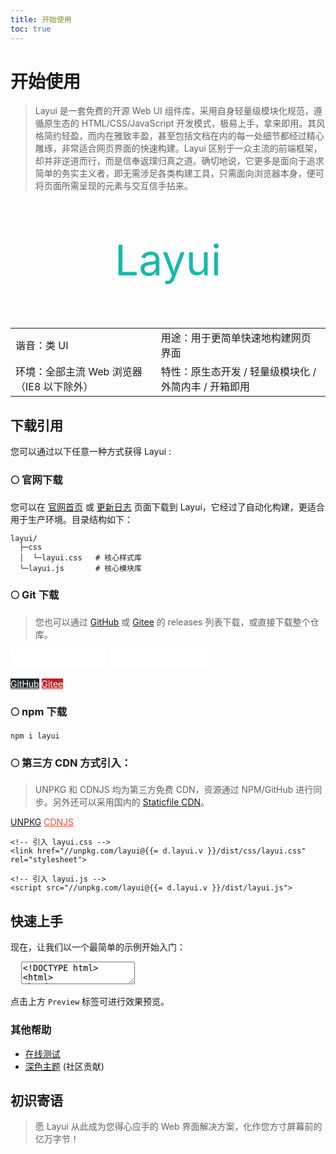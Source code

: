 ```yaml
---
title: 开始使用
toc: true
---
```

 
<h1 id="introduce" lay-toc="{title: '简介'}">开始使用</h1>

> Layui 是一套免费的开源 Web UI 组件库，采用自身轻量级模块化规范，遵循原生态的 HTML/CSS/JavaScript 开发模式，极易上手，拿来即用。其风格简约轻盈，而内在雅致丰盈，甚至包括文档在内的每一处细节都经过精心雕琢，非常适合网页界面的快速构建。Layui 区别于一众主流的前端框架，却并非逆道而行，而是信奉返璞归真之道。确切地说，它更多是面向于追求简单的务实主义者，即无需涉足各类构建工具，只需面向浏览器本身，便可将页面所需呈现的元素与交互信手拈来。

<p style="font-size: 68px; text-align: center; color: #16baaa;">
  Layui
</p>

<table class="layui-table">
  <tbody>
    <tr>
      <td>谐音：类 UI</td>
      <td>用途：用于更简单快速地构建网页界面</td>
    </tr>
    <tr>
      <td>环境：全部主流 Web 浏览器（IE8 以下除外）</td>
      <td>特性：原生态开发 / 轻量级模块化 / 外简内丰 / 开箱即用</td>
    </tr>
  </tbody>
</table>

<h2 id="install" lay-toc="">下载引用</h2>

您可以通过以下任意一种方式获得 Layui :

### 🌕 官网下载

您可以在 [官网首页](/) 或 [更新日志](./versions.html) 页面下载到 Layui，它经过了自动化构建，更适合用于生产环境。目录结构如下：

```
layui/
  ├─css
  │  └─layui.css   # 核心样式库
  └─layui.js       # 核心模块库
```

### 🌕 Git 下载

> 您也可以通过 [GitHub](https://github.com/layui/layui/releases) 或 [Gitee](https://gitee.com/layui/layui/releases) 的 releases 列表下载，或直接下载整个仓库。

<p>
  <iframe src="//ghbtns.com/github-btn.html?user=layui&amp;repo=layui&amp;type=watch&amp;count=true&amp;size=large" allowtransparency="true" frameborder="0" scrolling="0" width="156px" height="30px"></iframe>
  <iframe src="//ghbtns.com/github-btn.html?user=layui&amp;repo=layui&amp;type=fork&amp;count=true&amp;size=large" allowtransparency="true" frameborder="0" scrolling="0" width="156px" height="30px"></iframe>
</p>
<div class="layui-btn-container">
  <a class="layui-btn layui-btn-normal" href="https://github.com/layui/layui/" target="_blank" rel="nofollow" style="background-color: #24292E; color: #fff;">GitHub</a>
  <a class="layui-btn layui-btn-normal" href="https://gitee.com/layui/layui/" target="_blank" rel="nofollow" style="background-color: #C71D23; color: #fff;">Gitee</a>
</div>

### 🌕 npm 下载

```
npm i layui
```

### 🌕 第三方 CDN 方式引入：

> UNPKG 和 CDNJS 均为第三方免费 CDN，资源通过 NPM/GitHub 进行同步。另外还可以采用国内的 [Staticfile CDN](https://www.staticfile.org/)。

<div class="layui-btn-container">
  <a class="layui-btn layui-btn-primary layui-border-black" href="https://unpkg.com/browse/layui/dist/" target="_blank" rel="nofollow">UNPKG</a>
  <a class="layui-btn layui-btn-primary" style="border-color: #E64E3D; color: #E64E3D;" href="https://cdnjs.com/libraries/layui" target="_blank" rel="nofollow">CDNJS</a>   
</div>


```
<!-- 引入 layui.css -->
<link href="//unpkg.com/layui@{{= d.layui.v }}/dist/css/layui.css" rel="stylesheet">
```
```
<!-- 引入 layui.js -->
<script src="//unpkg.com/layui@{{= d.layui.v }}/dist/layui.js">
```

<h2 id="quickstart" lay-toc="{}">快速上手</h2>

现在，让我们以一个最简单的示例开始入门：

<pre class="layui-code" lay-options="{preview: 'iframe', previewStyle: 'height: 210px;', copy: true, tools: []}">
  <textarea>
<!DOCTYPE html>
<html>
<head>
  <meta charset="utf-8">
  <meta name="viewport" content="width=device-width, initial-scale=1">
  <title>Quick Start - Layui</title>
  <link href="{{= d.layui.cdn.css }}" rel="stylesheet">
</head>
<body>
  <!-- HTML Content -->
  <script src="{{= d.layui.cdn.js }}"></script>
  <script>
  // Usage
  layui.use(function(){
    var layer = layui.layer;
    // Welcome
    layer.msg('Hello World', {icon: 6});
  });
  </script> 
</body>
</html>
  </textarea>
</pre>

点击上方 `Preview` 标签可进行效果预览。

<h3 id="help">其他帮助</h3>

- <a href="https://layui.dev/playground/2/">在线测试</a>
- <a href="https://github.com/Sight-wcg/layui-theme-dark" rel="nofollow" target="_blank">深色主题</a> (社区贡献)


## 初识寄语

> 愿 Layui 从此成为您得心应手的 Web 界面解决方案，化作您方寸屏幕前的亿万字节！

